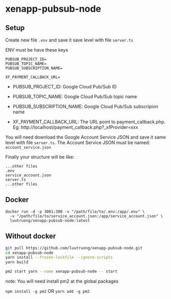 # xenapp-pubsub-node

## Setup

Create new file `.env` and save it save level with file `server.ts`

ENV must be have these keys

```
PUBSUB_PROJECT_ID=
PUBSUB_TOPIC_NAME=
PUBSUB_SUBSCRIPTION_NAME=

XF_PAYMENT_CALLBACK_URL=
```

- PUBSUB_PROJECT_ID: Google Cloud Pub/Sub ID
- PUBSUB_TOPIC_NAME: Google Cloud Pub/Sub topic name
- PUBSUB_SUBSCRIPTION_NAME: Google Cloud Pub/Sub subscripion name

- XF_PAYMENT_CALLBACK_URL: The URL point to payment_callback.php. Eg: http://localhost/payment_callback.php?_xfProvider=xxx

You will need download the Google Account Service JSON and save it same level with file `server.ts`.
The Account Service JSON must be named: `account_service.json`

Finally your structure will be like:

```
...other files
.env
service_account.json
server.ts
...other files
```

## Docker

```
docker run -d -p 3001:300 -v "/path/file/to/.env:/app/.env" \
  -v "/path/file/to/service_account.json:/app/service_account.json" \
  luutruong/xenapp-pubsub-node:latest
```

## Without docker

```bash
git pull https://github.com/luutruong/xenapp-pubsub-node.git
cd xenapp-pubsub-node
yarn install --frozen-lockfile --ignore-scripts
yarn build

pm2 start yarn --name xenapp-pubsub-node -- start
```

note: You will need install pm2 at the global packages

`npm install -g pm2` OR `yarn add -g pm2`
